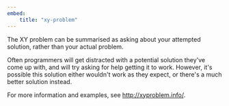 ```yaml
---
embed:
    title: "xy-problem"
---
```

The XY problem can be summarised as asking about your attempted solution, rather than your actual problem.

Often programmers will get distracted with a potential solution they've come up with, and will try asking for help getting it to work. However, it's possible this solution either wouldn't work as they expect, or there's a much better solution instead.

For more information and examples, see http://xyproblem.info/.
